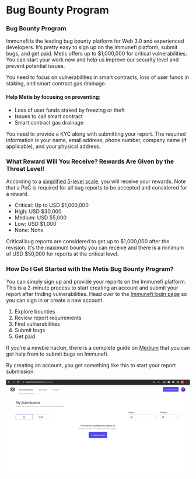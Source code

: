 # Bug Bounty Program

### Bug Bounty Program <a href="#_uqybrawln6f" id="_uqybrawln6f"></a>

Immunefi is the leading bug bounty platform for Web 3.0 and experienced developers. It’s pretty easy to sign up on the Immunefi platform, submit bugs, and get paid. Metis offers up to $1,000,000 for critical vulnerabilities. You can start your work now and help us improve our security level and prevent potential issues.

You need to focus on vulnerabilities in smart contracts, loss of user funds in staking, and smart contract gas drainage.

#### Help Metis by focusing on preventing: <a href="#_w13nireoom7" id="_w13nireoom7"></a>

* Loss of user funds staked by freezing or theft
* Issues to call smart contract
* Smart contract gas drainage

You need to provide a KYC along with submitting your report. The required information is your name, email address, phone number, company name (if applicable), and your physical address.

### What Reward Will You Receive? Rewards Are Given by the Threat Level! <a href="#_w23f3aoy38dd" id="_w23f3aoy38dd"></a>

According to a [simplified 5-level scale](https://immunefi.com/severity-updated/), you will receive your rewards. Note that a PoC is required for all bug reports to be accepted and considered for a reward.

* Critical: Up to USD $1,000,000
* High: USD $30,000
* Medium: USD $5,000
* Low: USD $1,000
* None: None

Critical bug reports are considered to get up to $1,000,000 after the revision. It’s the maximum bounty you can receive and there is a minimum of USD $50,000 for reports at the critical level.

### How Do I Get Started with the Metis Bug Bounty Program? <a href="#_fdp5yosdexgh" id="_fdp5yosdexgh"></a>

You can simply sign up and provide your reports on the Immunefi platform. This is a 2-minute process to start creating an account and submit your report after finding vulnerabilities. Head over to the [Immunefi login page](https://bugs.immunefi.com/) so you can sign in or create a new account.

1. Explore bounties
2. Review report requirements
3. Find vulnerabilities
4. Submit bugs
5. Get paid

If you’re a newbie hacker, there is a complete guide on [Medium](https://medium.com/immunefi/a-hackers-guide-to-submitting-bugs-on-immunefi-1e6b7ada71a9) that you can get help from to submit bugs on Immunefi.

By creating an account, you get something like this to start your report submission.

![](<.gitbook/assets/0 (8)>)
